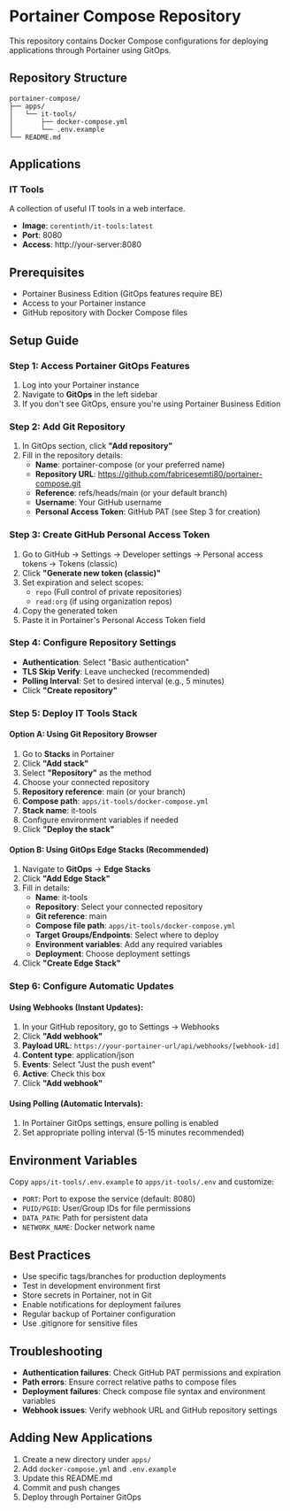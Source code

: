 # Portainer Compose Repository

This repository contains Docker Compose configurations for deploying applications through Portainer using GitOps.

## Repository Structure

```
portainer-compose/
├── apps/
│   └── it-tools/
│       ├── docker-compose.yml
│       └── .env.example
└── README.md
```

## Applications

### IT Tools
A collection of useful IT tools in a web interface.

- **Image**: `corentinth/it-tools:latest`
- **Port**: 8080
- **Access**: http://your-server:8080

## Prerequisites

- Portainer Business Edition (GitOps features require BE)
- Access to your Portainer instance
- GitHub repository with Docker Compose files

## Setup Guide

### Step 1: Access Portainer GitOps Features

1. Log into your Portainer instance
2. Navigate to **GitOps** in the left sidebar
3. If you don't see GitOps, ensure you're using Portainer Business Edition

### Step 2: Add Git Repository

1. In GitOps section, click **"Add repository"**
2. Fill in the repository details:
   - **Name**: portainer-compose (or your preferred name)
   - **Repository URL**: https://github.com/fabricesemti80/portainer-compose.git
   - **Reference**: refs/heads/main (or your default branch)
   - **Username**: Your GitHub username
   - **Personal Access Token**: GitHub PAT (see Step 3 for creation)

### Step 3: Create GitHub Personal Access Token

1. Go to GitHub → Settings → Developer settings → Personal access tokens → Tokens (classic)
2. Click **"Generate new token (classic)"**
3. Set expiration and select scopes:
   - `repo` (Full control of private repositories)
   - `read:org` (if using organization repos)
4. Copy the generated token
5. Paste it in Portainer's Personal Access Token field

### Step 4: Configure Repository Settings

- **Authentication**: Select "Basic authentication"
- **TLS Skip Verify**: Leave unchecked (recommended)
- **Polling Interval**: Set to desired interval (e.g., 5 minutes)
- Click **"Create repository"**

### Step 5: Deploy IT Tools Stack

#### Option A: Using Git Repository Browser

1. Go to **Stacks** in Portainer
2. Click **"Add stack"**
3. Select **"Repository"** as the method
4. Choose your connected repository
5. **Repository reference**: main (or your branch)
6. **Compose path**: `apps/it-tools/docker-compose.yml`
7. **Stack name**: it-tools
8. Configure environment variables if needed
9. Click **"Deploy the stack"**

#### Option B: Using GitOps Edge Stacks (Recommended)

1. Navigate to **GitOps** → **Edge Stacks**
2. Click **"Add Edge Stack"**
3. Fill in details:
   - **Name**: it-tools
   - **Repository**: Select your connected repository
   - **Git reference**: main
   - **Compose file path**: `apps/it-tools/docker-compose.yml`
   - **Target Groups/Endpoints**: Select where to deploy
   - **Environment variables**: Add any required variables
   - **Deployment**: Choose deployment settings
4. Click **"Create Edge Stack"**

### Step 6: Configure Automatic Updates

#### Using Webhooks (Instant Updates):

1. In your GitHub repository, go to Settings → Webhooks
2. Click **"Add webhook"**
3. **Payload URL**: `https://your-portainer-url/api/webhooks/[webhook-id]`
4. **Content type**: application/json
5. **Events**: Select "Just the push event"
6. **Active**: Check this box
7. Click **"Add webhook"**

#### Using Polling (Automatic Intervals):

1. In Portainer GitOps settings, ensure polling is enabled
2. Set appropriate polling interval (5-15 minutes recommended)

## Environment Variables

Copy `apps/it-tools/.env.example` to `apps/it-tools/.env` and customize:

- `PORT`: Port to expose the service (default: 8080)
- `PUID/PGID`: User/Group IDs for file permissions
- `DATA_PATH`: Path for persistent data
- `NETWORK_NAME`: Docker network name

## Best Practices

- Use specific tags/branches for production deployments
- Test in development environment first
- Store secrets in Portainer, not in Git
- Enable notifications for deployment failures
- Regular backup of Portainer configuration
- Use .gitignore for sensitive files

## Troubleshooting

- **Authentication failures**: Check GitHub PAT permissions and expiration
- **Path errors**: Ensure correct relative paths to compose files
- **Deployment failures**: Check compose file syntax and environment variables
- **Webhook issues**: Verify webhook URL and GitHub repository settings

## Adding New Applications

1. Create a new directory under `apps/`
2. Add `docker-compose.yml` and `.env.example`
3. Update this README.md
4. Commit and push changes
5. Deploy through Portainer GitOps
